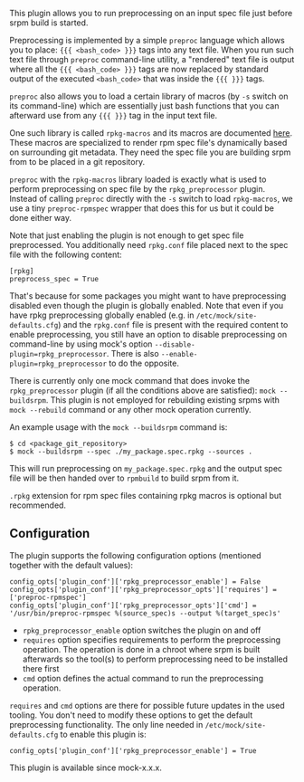 This plugin allows you to run preprocessing on an input spec file just before srpm build is started.

Preprocessing is implemented by a simple `preproc` language which allows you to place: <code>{{{&nbsp;<bash_code>&nbsp;}}}</code> tags into any text file. When you run such text file through `preproc` command-line utility, a "rendered" text file is output where all the <code>{{{&nbsp;<bash_code>&nbsp;}}}</code> tags are now replaced by standard output of the executed `<bash_code>` that was inside the <code>{{{&nbsp;}}}</code> tags.

`preproc` also allows you to load a certain library of macros (by `-s` switch on its command-line) which are essentially just bash functions that you can afterward use from any <code>{{{&nbsp;}}}</code> tag in the input text file.

One such library is called `rpkg-macros` and its macros are documented [here](https://docs.pagure.org/rpkg-util/v3/macro_reference.html). These macros are specialized to render rpm spec file's dynamically based on surrounding git metadata. They need the spec file you are building srpm from to be placed in a git repository.

`preproc` with the `rpkg-macros` library loaded is exactly what is used to perform preprocessing on spec file by the `rpkg_preprocessor` plugin. Instead of calling `preproc` directly with the `-s` switch to load `rpkg-macros`, we use a tiny `preproc-rpmspec` wrapper that does this for us but it could be done either way.

Note that just enabling the plugin is not enough to get spec file preprocessed. You additionally need `rpkg.conf` file placed next to the spec file with the following content:

    [rpkg]
    preprocess_spec = True

That's because for some packages you might want to have preprocessing disabled even though the plugin is globally enabled. Note that even if you have rpkg preprocessing globally enabled (e.g. in `/etc/mock/site-defaults.cfg`) and the `rpkg.conf` file is present with the required content to enable preprocessing, you still have an option to disable preprocessing on command-line by using mock's option `--disable-plugin=rpkg_preprocessor`. There is also `--enable-plugin=rpkg_preprocessor` to do the opposite.

There is currently only one mock command that does invoke the `rpkg_preprocessor` plugin (if all the conditions above are satisfied): `mock --buildsrpm`. This plugin is not employed for rebuilding existing srpms with `mock --rebuild` command or any other mock operation currently.

An example usage with the `mock --buildsrpm` command is:

    $ cd <package_git_repository>
    $ mock --buildsrpm --spec ./my_package.spec.rpkg --sources .

This will run preprocessing on `my_package.spec.rpkg` and the output spec file will be then handed over to `rpmbuild` to build srpm from it.

`.rpkg` extension for rpm spec files containing rpkg macros is optional but recommended.

## Configuration

The plugin supports the following configuration options (mentioned together with the default values):

    config_opts['plugin_conf']['rpkg_preprocessor_enable'] = False
    config_opts['plugin_conf']['rpkg_preprocessor_opts']['requires'] = ['preproc-rpmspec']
    config_opts['plugin_conf']['rpkg_preprocessor_opts']['cmd'] = '/usr/bin/preproc-rpmspec %(source_spec)s --output %(target_spec)s'

* `rpkg_preprocessor_enable` option switches the plugin on and off
* `requires` option specifies requirements to perform the preprocessing operation. The operation is done in a chroot where srpm is built afterwards so the tool(s) to perform preprocessing need to be installed there first
* `cmd` option defines the actual command to run the preprocessing operation.

`requires` and `cmd` options are there for possible future updates in the used tooling. You don't need to modify these options to get the default preprocessing functionality. The only line needed in `/etc/mock/site-defaults.cfg` to enable this plugin is:

    config_opts['plugin_conf']['rpkg_preprocessor_enable'] = True

This plugin is available since mock-x.x.x.